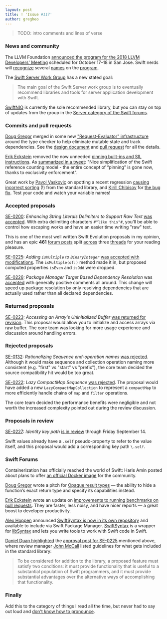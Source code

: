 ```yaml
---
layout: post
title: ! 'Issue #117'
author: gregheo
---
```


> TODO: intro comments and lines of verse

<!--excerpt-->


### News and community

The LLVM Foundation [announced the program for the 2018 LLVM Developers' Meeting](http://blog.llvm.org/2018/08/announcing-program-for-2018-llvm.html) scheduled for October 17–18 in San Jose. Swift nerds will [recognize](https://llvm.org/devmtg/2018-10/talk-abstracts.html#talk15) several [names](https://llvm.org/devmtg/2018-10/talk-abstracts.html#talk13) on the [program](https://llvm.org/devmtg/2018-10/talk-abstracts.html#talk12).

The [Swift Server Work Group](https://swift.org/server/) has a new stated goal:

> The main goal of the Swift Server work group is to eventually recommend libraries and tools for server application development with Swift.

[SwiftNIO](https://github.com/apple/swift-nio) is currently the sole recommended library, but you can stay on top of updates from the group in the [Server category of the Swift forums](https://forums.swift.org/c/development/server).


### Commits and pull requests

[Doug Gregor](https://github.com/DougGregor) merged in some new ["Request-Evaluator" infrastructure](https://twitter.com/dgregor79/status/1032774695039324160) around the type checker to help eliminate mutable state and track dependencies. See the [design document](https://github.com/apple/swift/blob/master/docs/RequestEvaluator.md) and [pull request](https://github.com/apple/swift/pull/18923) for all the details.

[Erik Eckstein](https://github.com/eeckstein) removed the now unneeded [pinning built-ins and SIL instructions](https://github.com/apple/swift/pull/18922). As [summarized in a tweet](https://twitter.com/slava_pestov/status/1032871154032111616): "Nice simplification of the Swift reference counting model - the entire concept of “pinning” is gone now, thanks to exclusivity enforcement".

Great work by [Pavol Vaskovic](https://bugs.swift.org/secure/ViewProfile.jspa?name=palimondo) on spotting a recent regression [causing incorrect sorting](https://bugs.swift.org/browse/SR-8682) (!) from the standard library, and [Kirill Chibisov](https://github.com/overlazy) for [the bug fix](https://github.com/apple/swift/pull/19107). Test your code and watch your variable names!


### Accepted proposals

[SE-0200](https://github.com/apple/swift-evolution/blob/master/proposals/0200-raw-string-escaping.md): _Enhancing String Literals Delimiters to Support Raw Text_ [was accepted](https://forums.swift.org/t/accepted-se-0200-enhancing-string-literals-delimiters-to-support-raw-text/15822/1). With extra delimiting characters `#"like this"#`, you’ll be able to control how escaping works and have an easier time writing "raw" text.

This is one of the most well written Swift Evolution proposals in my opinion, and has an epic **461** [forum posts](https://forums.swift.org/t/pure-bikeshedding-raw-strings-why-yes-again/13866) split [across](https://forums.swift.org/t/se-0200-raw-mode-string-literals/11048) three [threads](https://forums.swift.org/t/se-0200-enhancing-string-literals-delimiters-to-support-raw-text/15420) for your reading pleasure.

[SE-0225](https://github.com/apple/swift-evolution/blob/master/proposals/0225-binaryinteger-iseven-isodd-ismultiple.md): _Adding `isMultiple` to `BinaryInteger`_ [was accepted with modifications](https://forums.swift.org/t/accepted-with-modifications-se-0225-adding-ismultiple-to-binaryinteger/15689). The `isMultiple(of:)` method made it in, but proposed computed properties `isEven` and `isOdd` were dropped.

[SE-0226](https://github.com/apple/swift-evolution/blob/master/proposals/0226-package-manager-target-based-dep-resolution.md): _Package Manager Target Based Dependency Resolution_
was [accepted](https://forums.swift.org/t/se-0226-package-manager-target-based-dependency-resolution/15404/16) with generally positive comments all around. This change will speed up package resolution by only resolving dependencies that are actually used rather than all declared dependencies.


### Returned proposals

[SE-0223](https://github.com/apple/swift-evolution/blob/master/proposals/0223-array-uninitialized-initializer.md): _Accessing an Array's Uninitialized Buffer_ [was returned for revision](https://forums.swift.org/t/se-0223-accessing-an-arrays-uninitialized-buffer/15194/40). This proposal would allow you to initialize and access arrays via raw buffer. The core team was looking for more usage experience and discussion around handling errors.


### Rejected proposals

[SE-0132](https://github.com/apple/swift-evolution/blob/master/proposals/0132-sequence-end-ops.md): _Rationalizing Sequence end-operation names_ [was rejected](https://github.com/apple/swift-evolution/pull/898). Although it would make sequence and collection operation naming more consistent (e.g. "first" vs "start" vs "prefix"), the core team decided the source compatibility hit would be too great.

[SE-0222](https://github.com/apple/swift-evolution/blob/master/proposals/0222-lazy-compactmap-sequence.md): _Lazy CompactMap Sequence_ [was rejected](https://forums.swift.org/t/se-0222-lazy-compactmap-sequence/14850/16). The proposal would have added a new `LazyCompactMapCollection` to represent a `compactMap` to more efficiently handle chains of `map` and `filter` operations.

The core team decided the performance benefits were negligible and not worth the increased complexity pointed out during the review discussion.


### Proposals in review

[SE-0227](https://github.com/apple/swift-evolution/blob/master/proposals/0227-identity-keypath.md): _Identity key path_ [is in review](https://forums.swift.org/t/se-0227-identity-key-path/15830) through Friday September 14.

Swift values already have a `.self` pseudo-property to refer to the value itself, and this proposal would add a corresponding key path `\.self`.


### Swift Forums

Containerization has officially reached the world of Swift: Haris Amin posted about plans to offer [an official Docker image](https://forums.swift.org/t/kickstarting-new-official-docker-support-for-swift/15487) for the community.

[Doug Gregor](https://forums.swift.org/u/Douglas_Gregor) wrote a pitch for [Opaque result types](https://forums.swift.org/t/opaque-result-types/15645) — the ability to hide a function’s exact return type and specify its capabilities instead.

[Erik Eckstein](https://forums.swift.org/u/Erik_Eckstein) wrote an update on [improvements to running benchmarks on pull requests](https://forums.swift.org/t/improved-benchmarking-for-pull-requests/15461). They are faster, less noisy, and have nicer reports — a great boost to developer productivity.

[Alex Hoppen](https://forums.swift.org/u/ahoppen) announced [SwiftSyntax is now in its own repository](https://forums.swift.org/t/swiftsyntax-is-now-a-swiftpm-project/15691) and available to include via Swift Package Manager. [SwiftSyntax](https://github.com/apple/swift-syntax) is a wrapper for [libSyntax](https://github.com/apple/swift/tree/master/lib/Syntax) and lets you write tools to work with Swift code in Swift.

[Daniel Duan highlighted](https://twitter.com/daniel_duan/status/1035331454467796993) the [approval post for SE-0225](https://forums.swift.org/t/accepted-with-modifications-se-0225-adding-ismultiple-to-binaryinteger/15689) mentioned above, where review manager [John McCall](https://forums.swift.org/u/John_McCall) listed guidelines for what gets included in the standard library:

> To be considered for addition to the library, a proposed feature must satisfy two conditions: it must provide functionality that is useful to a substantial population of Swift programmers, and it must provide substantial advantages over the alternative ways of accomplishing that functionality.


### Finally

Add this to the category of things I read all the time, but never had to say out loud and [don't know how to pronounce](https://twitter.com/jckarter/status/1035568097535508480).
